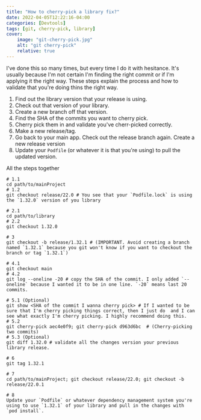 ```yaml
---
title: "How to cherry-pick a library fix?"
date: 2022-04-05T12:22:16-04:00
categories: [Devtools]
tags: [git, cherry-pick, library]
cover:
    image: "git-cherry-pick.jpg"
    alt: "git cherry-pick"
    relative: true
---
```


I've done this so many times, but every time I do it with hesitance. 
It's usually because I'm not certain I'm finding the right commit or if I'm applying it the right way. 
These steps explain the process and how to validate that you're doing thins the right way. 

1. Find out the library version that your release is using.
2. Check out that version of your library.
3. Create a new branch off that version.
4. Find the SHA of the commits you want to cherry pick. 
5. Cherry pick them in and validate you've cherr-picked correctly.
6. Make a new release/tag.
7. Go back to your main app. Check out the release branch again. Create a new release version
8. Update your `Podfile` (or whatever it is that you're using) to pull the updated version.

All the steps together

```
# 1.1 
cd path/to/mainProject 
# 1.2 
git checkout release/22.0 # You see that your `Podfile.lock` is using the `1.32.0` version of you library

# 2.1 
cd path/to/library 
# 2.2 
git checkout 1.32.0 

# 3
git checkout -b release/1.32.1 # (IMPORTANT. Avoid creating a branch named `1.32.1` because you git won't know if you want to checkout the branch or tag `1.32.1`)

# 4.1 
git checkout main 
# 4.2
git log --oneline -20 # copy the SHA of the commit. I only added `--oneline` because I wanted it to be in one line. `-20` means last 20 commits. 

# 5.1 (Optional)
git show <SHA of the commit I wanna cherry pick> # If I wanted to be sure that I'm cherry picking things correct, then I just do  and I can see what exactly I'm cherry picking. I highly recommend doing this.
# 5.2
git cherry-pick aec4e0f9; git cherry-pick d963d6bc  # (Cherry-picking two commits)
# 5.3 (Optional)
git diff 1.32.0 # validate all the changes version your previous library release.

# 6
git tag 1.32.1 

# 7
cd path/to/mainProject; git checkout release/22.0; git checkout -b release/22.0.1 

# 8
Update your `Podfile` or whatever dependency management system you're using to use `1.32.1` of your library and pull in the changes with `pod install`.
```